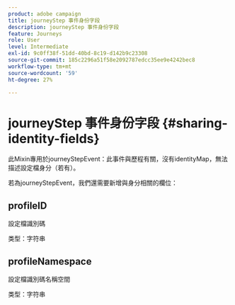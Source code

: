 ```yaml
---
product: adobe campaign
title: journeyStep 事件身份字段
description: journeyStep 事件身份字段
feature: Journeys
role: User
level: Intermediate
exl-id: 9c0ff38f-51dd-40bd-8c19-d142b9c23308
source-git-commit: 185c2296a51f58e2092787edcc35ee9e4242bec8
workflow-type: tm+mt
source-wordcount: '59'
ht-degree: 27%

---
```


# journeyStep 事件身份字段 {#sharing-identity-fields}

此Mixin專用於journeyStepEvent：此事件與歷程有關，沒有identityMap，無法描述設定檔身分（若有）。

若為journeyStepEvent，我們還需要新增與身分相關的欄位：

## profileID

設定檔識別碼

类型：字符串

## profileNamespace

設定檔識別碼名稱空間

类型：字符串
